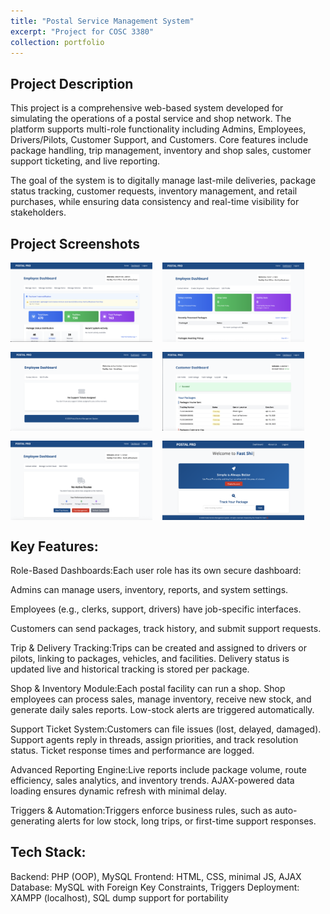 ```yaml
---
title: "Postal Service Management System"
excerpt: "Project for COSC 3380"
collection: portfolio
---
```



## Project Description
This project is a comprehensive web-based system developed for simulating the operations of a postal service and shop network. The platform supports multi-role functionality including Admins, Employees, Drivers/Pilots, Customer Support, and Customers. Core features include package handling, trip management, inventory and shop sales, customer support ticketing, and live reporting.

The goal of the system is to digitally manage last-mile deliveries, package status tracking, customer requests, inventory management, and retail purchases, while ensuring data consistency and real-time visibility for stakeholders.

<h2>Project Screenshots</h2>
<div style="display: flex; flex-wrap: wrap; gap: 16px;">
  <img src="/3380pics/admin.png" alt="Admin" style="width: 45%;" />
  <img src="/3380pics/clerk.png" alt="Clerk" style="width: 45%;" />
  <img src="/3380pics/customer_sup.png" alt="Customer Support" style="width: 45%;" />
  <img src="/3380pics/customer.png" alt="Customer" style="width: 45%;" />
  <img src="/3380pics/driver.png" alt="Driver" style="width: 45%;" />
  <img src="/3380pics/home.png" alt="Home" style="width: 45%;" />
</div>




## Key Features:
Role-Based Dashboards:Each user role has its own secure dashboard:

Admins can manage users, inventory, reports, and system settings.

Employees (e.g., clerks, support, drivers) have job-specific interfaces.

Customers can send packages, track history, and submit support requests.

Trip & Delivery Tracking:Trips can be created and assigned to drivers or pilots, linking to packages, vehicles, and facilities. Delivery status is updated live and historical tracking is stored per package.

Shop & Inventory Module:Each postal facility can run a shop. Shop employees can process sales, manage inventory, receive new stock, and generate daily sales reports. Low-stock alerts are triggered automatically.

Support Ticket System:Customers can file issues (lost, delayed, damaged). Support agents reply in threads, assign priorities, and track resolution status. Ticket response times and performance are logged.

Advanced Reporting Engine:Live reports include package volume, route efficiency, sales analytics, and inventory trends. AJAX-powered data loading ensures dynamic refresh with minimal delay.

Triggers & Automation:Triggers enforce business rules, such as auto-generating alerts for low stock, long trips, or first-time support responses.


## Tech Stack:
Backend: PHP (OOP), MySQL
Frontend: HTML, CSS, minimal JS, AJAX
Database: MySQL with Foreign Key Constraints, Triggers
Deployment: XAMPP (localhost), SQL dump support for portability




